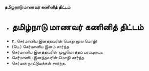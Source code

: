 **தமிழ்நாடு மாணவர் கணினித் திட்டம்**
- # தமிழ்நாடு மாணவர் கணினித் திட்டம்
- n. செர்மானிய இனத்தவரின் பொது மூல மொழி
- (பெ.) செர்மானிய இனம் சார்ந்த
- செர்மானிய இனத்தவரின் முழுமொத்தப் பரப்புடைய
- செர்மானிய இனத்தவரின் மொழி சார்ந்த
- செர்மன் நாட்டுமக்கள் சார்ந்த.


